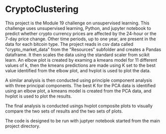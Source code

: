 # CryptoClustering

This project is the Module 19 challenge on unsupervised learning.  This challenge uses unsupervised learning, Python, and jupyter notebook to predict whether crypto currency prices are affected by the 24-hour or the 7-day price change.  Other time periods, up to one year, are present in the data for each bitcoin type.  The project reads in csv data called "crypto_market_data" from the "Resources" subfolder and creates a Pandas dataframe.  It then scales the data using the standard scaler from scikit learn.  An elbow plot is created by examing a kmeans model for 11 different values of k, then the kmeans predictions are made using K set to the best value identified from the elbow plot, and hvplot is used to plot the data.   

A similar analysis is then conducted using principle component analysis with three principal components.  The best K for the PCA data is identified using an elbow plot, a kmeans model is created from the PCA data, and hvplot is used to plot the results. 

The final analysis is conducted usings hvplot composite plots to visually compare the two sets of results and the two sets of plots.

The code is designed to be run with juptyer notebook started from the main project directory.
